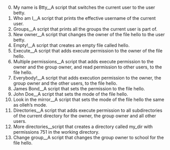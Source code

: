 0. My name is Btty__A script that switches the current user to the user betty.  
1. Who am I__A  script that prints the effective username of the current user.  
2. Groups__A script that prints all the groups the current user is part of.  
3. New owner__A script that changes the owner of the file hello to the user betty.  
4. Empty!__A script that creates an empty file called hello.  
5. Execute__A script that adds execute permission to the owner of the file hello.  
6. Multiple permissions__A script that adds execute permission to the owner and the group owner, and read permission to other users, to the file hello.  
7. Everybody!__A script that adds execution permission to the owner, the group owner and the other users, to the file hello.  
8. James Bond__A script that sets the permission to the file hello.  
9. John Doe__A script that sets the mode of the file hello.  
10. Look in the mirror__A  script that sets the mode of the file hello the same as olleh’s mode.  
11. Directories__A script that adds execute permission to all subdirectories of the current directory for the owner, the group owner and all other users.  
12. More directories__script that creates a directory called my_dir with permissions 751 in the working directory.  
13. Change group__A script that changes the group owner to school for the file hello.
